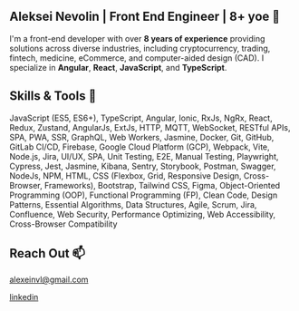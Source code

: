 ## Aleksei Nevolin | Front End Engineer | 8+ yoe 👋
I'm a front-end developer with over **8 years of experience** providing solutions across diverse industries, including cryptocurrency, trading, fintech, medicine, eCommerce, and computer-aided design (CAD). I specialize in **Angular**, **React**, **JavaScript**, and **TypeScript**.

## Skills & Tools 🔧

JavaScript (ES5, ES6+), TypeScript, Angular, Ionic, RxJs, NgRx, React, Redux, Zustand, AngularJs, ExtJs, HTTP, MQTT, WebSocket, RESTful APIs, SPA, PWA, SSR, GraphQL, Web Workers, Jasmine, Docker, Git, GitHub, GitLab CI/CD, Firebase, Google Cloud Platform (GCP), Webpack, Vite, Node.js, Jira, UI/UX, SPA, Unit Testing, E2E, Manual Testing, Playwright, Cypress, Jest, Jasmine, Kibana, Sentry, Storybook, Postman, Swagger, NodeJs, NPM, HTML, CSS (Flexbox, Grid, Responsive Design, Cross-Browser, Frameworks), Bootstrap, Tailwind CSS, Figma, Object-Oriented Programming (OOP), Functional Programming (FP), Clean Code, Design Patterns, Essential Algorithms, Data Structures, Agile, Scrum, Jira, Confluence, Web Security, Performance Optimizing, Web Accessibility, Cross-Browser Compatibility

## Reach Out 📫

<alexeinvl@gmail.com>

[linkedin](https://www.linkedin.com/in/aleksei-nevolin/)

<!--
**a1leks/a1leks** is a ✨ _special_ ✨ repository because its `README.md` (this file) appears on your GitHub profile.

Here are some ideas to get you started:

- 🔭 I’m currently working on ...
- 🌱 I’m currently learning ...
- 👯 I’m looking to collaborate on ...
- 🤔 I’m looking for help with ...
- 💬 Ask me about ...
- 📫 How to reach me: ...
- 😄 Pronouns: ...
- ⚡ Fun fact: ...
-->
